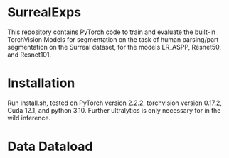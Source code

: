 # SurrealExps

This repository contains PyTorch code to train and evaluate the built-in TorchVision Models for segmentation on the task of human parsing/part segmentation
on the Surreal dataset, for the models LR_ASPP, Resnet50, and Resnet101. 

# Installation
Run install.sh, tested on PyTorch version 2.2.2, torchvision version 0.17.2, Cuda 12.1, and python 3.10. Further ultralytics is only
necessary for in the wild inference.

# Data Dataload






